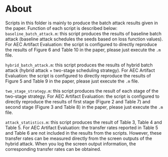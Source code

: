 # About
Scripts in this folder is mainly to produce the batch attack results given in the paper. Function of each script is described below:
`baseline_batch_attack.m`: this script produces the results of baseline batch attack (baseline attack schedules the seeds based on loss function values). For AEC Artifact Evaluation: the script is configured to directly reproduce the results of Figure 6 and Table 10 in the paper, please just execute the `.m` file.

`hybrid_batch_attack.m`: this script produces the results of hybrid batch attack (hybrid attack + two-stage scheduling strategy). For AEC Artifact Evaluation: the script is configured to directly reproduce the results of Figure 5 and Table 9 in the paper, please just execute the `.m` file. 

`two_stage_strategy.m`: this script produces the result of each stage of the two-stage strategy. For AEC Artifact Evaluation: the script is configured to directly reproduce the results of first stage (Figure 2 and Table 7) and second stage (Figure 3 and Table 8) in the paper, please just execute the `.m` file.

`attack_statistics.m`: this script produces the result of Table 3, Table 4 and Table 5. For AEC Artifact Evaluation: the transfer rates reported in Table 5 and Table 6 are not included in the results from the scripts. However, these transfer rates can be measured directly from the screen outputs of the hybrid attack. When you log the screen output information, the corresponding transfer rates can be obtained.  

